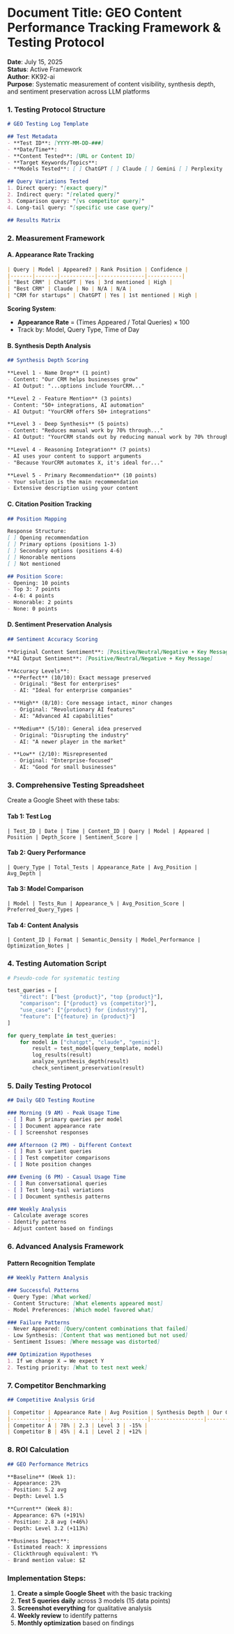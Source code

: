 # Document Title: GEO Content Performance Tracking Framework & Testing Protocol
**Date**: July 15, 2025  
**Status**: Active Framework  
**Author**: KK92-ai  
**Purpose**: Systematic measurement of content visibility, synthesis depth, and sentiment preservation across LLM platforms

### 1. Testing Protocol Structure

```markdown
# GEO Testing Log Template

## Test Metadata
- **Test ID**: [YYYY-MM-DD-###]
- **Date/Time**: 
- **Content Tested**: [URL or Content ID]
- **Target Keywords/Topics**: 
- **Models Tested**: [ ] ChatGPT [ ] Claude [ ] Gemini [ ] Perplexity

## Query Variations Tested
1. Direct query: "[exact query]"
2. Indirect query: "[related query]"
3. Comparison query: "[vs competitor query]"
4. Long-tail query: "[specific use case query]"

## Results Matrix
```

### 2. Measurement Framework

#### **A. Appearance Rate Tracking**

```markdown
| Query | Model | Appeared? | Rank Position | Confidence |
|-------|-------|-----------|---------------|-----------|
| "Best CRM" | ChatGPT | Yes | 3rd mentioned | High |
| "Best CRM" | Claude | No | N/A | N/A |
| "CRM for startups" | ChatGPT | Yes | 1st mentioned | High |
```

**Scoring System**:
- **Appearance Rate** = (Times Appeared / Total Queries) × 100
- Track by: Model, Query Type, Time of Day

#### **B. Synthesis Depth Analysis**

```markdown
## Synthesis Depth Scoring

**Level 1 - Name Drop** (1 point)
- Content: "Our CRM helps businesses grow"
- AI Output: "...options include YourCRM..."

**Level 2 - Feature Mention** (3 points)  
- Content: "50+ integrations, AI automation"
- AI Output: "YourCRM offers 50+ integrations"

**Level 3 - Deep Synthesis** (5 points)
- Content: "Reduces manual work by 70% through..."
- AI Output: "YourCRM stands out by reducing manual work by 70% through its automation features"

**Level 4 - Reasoning Integration** (7 points)
- AI uses your content to support arguments
- "Because YourCRM automates X, it's ideal for..."

**Level 5 - Primary Recommendation** (10 points)
- Your solution is the main recommendation
- Extensive description using your content
```

#### **C. Citation Position Tracking**

```markdown
## Position Mapping

Response Structure:
[ ] Opening recommendation
[ ] Primary options (positions 1-3)
[ ] Secondary options (positions 4-6)  
[ ] Honorable mentions
[ ] Not mentioned

## Position Score:
- Opening: 10 points
- Top 3: 7 points
- 4-6: 4 points
- Honorable: 2 points
- None: 0 points
```

#### **D. Sentiment Preservation Analysis**

```markdown
## Sentiment Accuracy Scoring

**Original Content Sentiment**: [Positive/Neutral/Negative + Key Message]
**AI Output Sentiment**: [Positive/Neutral/Negative + Key Message]

**Accuracy Levels**:
- **Perfect** (10/10): Exact message preserved
  - Original: "Best for enterprises" 
  - AI: "Ideal for enterprise companies"

- **High** (8/10): Core message intact, minor changes
  - Original: "Revolutionary AI features"
  - AI: "Advanced AI capabilities"

- **Medium** (5/10): General idea preserved
  - Original: "Disrupting the industry"
  - AI: "A newer player in the market"

- **Low** (2/10): Misrepresented
  - Original: "Enterprise-focused"
  - AI: "Good for small businesses"
```

### 3. Comprehensive Testing Spreadsheet

Create a Google Sheet with these tabs:

#### **Tab 1: Test Log**
```
| Test_ID | Date | Time | Content_ID | Query | Model | Appeared | Position | Depth_Score | Sentiment_Score |
```

#### **Tab 2: Query Performance**
```
| Query_Type | Total_Tests | Appearance_Rate | Avg_Position | Avg_Depth |
```

#### **Tab 3: Model Comparison**
```
| Model | Tests_Run | Appearance_% | Avg_Position_Score | Preferred_Query_Types |
```

#### **Tab 4: Content Analysis**
```
| Content_ID | Format | Semantic_Density | Model_Performance | Optimization_Notes |
```

### 4. Testing Automation Script

```python
# Pseudo-code for systematic testing

test_queries = [
    "direct": ["best {product}", "top {product}"],
    "comparison": ["{product} vs {competitor}"],
    "use_case": ["{product} for {industry}"],
    "feature": ["{feature} in {product}"]
]

for query_template in test_queries:
    for model in ["chatgpt", "claude", "gemini"]:
        result = test_model(query_template, model)
        log_results(result)
        analyze_synthesis_depth(result)
        check_sentiment_preservation(result)
```

### 5. Daily Testing Protocol

```markdown
## Daily GEO Testing Routine

### Morning (9 AM) - Peak Usage Time
- [ ] Run 5 primary queries per model
- [ ] Document appearance rate
- [ ] Screenshot responses

### Afternoon (2 PM) - Different Context
- [ ] Run 5 variant queries
- [ ] Test competitor comparisons
- [ ] Note position changes

### Evening (6 PM) - Casual Usage Time  
- [ ] Run conversational queries
- [ ] Test long-tail variations
- [ ] Document synthesis patterns

### Weekly Analysis
- Calculate average scores
- Identify patterns
- Adjust content based on findings
```

### 6. Advanced Analysis Framework

#### **Pattern Recognition Template**
```markdown
## Weekly Pattern Analysis

### Successful Patterns
- Query Type: [What worked]
- Content Structure: [What elements appeared most]
- Model Preferences: [Which model favored what]

### Failure Patterns
- Never Appeared: [Query/content combinations that failed]
- Low Synthesis: [Content that was mentioned but not used]
- Sentiment Issues: [Where message was distorted]

### Optimization Hypotheses
1. If we change X → We expect Y
2. Testing priority: [What to test next week]
```

### 7. Competitor Benchmarking

```markdown
## Competitive Analysis Grid

| Competitor | Appearance Rate | Avg Position | Synthesis Depth | Our Gap |
|------------|----------------|--------------|-----------------|---------|
| Competitor A | 78% | 2.3 | Level 3 | -15% |
| Competitor B | 45% | 4.1 | Level 2 | +12% |
```

### 8. ROI Calculation

```markdown
## GEO Performance Metrics

**Baseline** (Week 1):
- Appearance: 23%
- Position: 5.2 avg
- Depth: Level 1.5

**Current** (Week 8):
- Appearance: 67% (+191%)
- Position: 2.8 avg (+46%)
- Depth: Level 3.2 (+113%)

**Business Impact**:
- Estimated reach: X impressions
- Clickthrough equivalent: Y%
- Brand mention value: $Z
```

### Implementation Steps:

1. **Create a simple Google Sheet** with the basic tracking
2. **Test 5 queries daily** across 3 models (15 data points)
3. **Screenshot everything** for qualitative analysis
4. **Weekly review** to identify patterns
5. **Monthly optimization** based on findings
